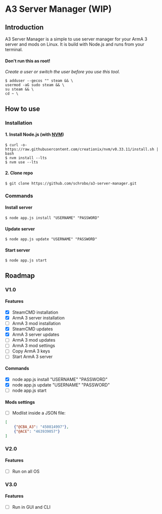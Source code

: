 # A3 Server Manager (WIP)

## Introduction

A3 Server Manager is a simple to use server manager for your ArmA 3 server and mods on Linux. It is build with Node.js and runs from your terminal.

#### Don't run this as root!

*Create a user or switch the user before you use this tool.*

```
$ adduser --gecos "" steam && \
usermod -aG sudo steam && \
su steam && \
cd ~ \
```

## How to use

### Installation

#### 1. Install Node.js (with [NVM](https://github.com/creationix/nvm#install-script))

```
$ curl -o- https://raw.githubusercontent.com/creationix/nvm/v0.33.11/install.sh | bash
$ nvm install --lts
$ nvm use --lts
```

#### 2. Clone repo

```
$ git clone https://github.com/schrobo/a3-server-manager.git
```

### Commands

#### Install server

```
$ node app.js install "USERNAME" "PASSWORD"
```

#### Update server

```
$ node app.js update "USERNAME" "PASSWORD"
```

#### Start server

```
$ node app.js start
```

## Roadmap

### V1.0

#### Features

- [X] SteamCMD installation
- [X] ArmA 3 server installation
- [ ] ArmA 3 mod installation
- [X] SteamCMD updates
- [X] ArmA 3 server updates
- [ ] ArmA 3 mod updates
- [ ] ArmA 3 mod settings
- [ ] Copy ArmA 3 keys
- [ ] Start ArmA 3 server

#### Commands

- [X] node app.js install "USERNAME" "PASSWORD"
- [X] node app.js update "USERNAME" "PASSWORD"
- [ ] node app.js start

#### Mods settings

- [ ] Modlist inside a JSON file:

```JSON
[
    {"@CBA_A3": "450814997"},
    {"@ACE": "463939057"}
]
```

### V2.0

#### Features

- [ ] Run on all OS

### V3.0

#### Features

- [ ] Run in GUI and CLI